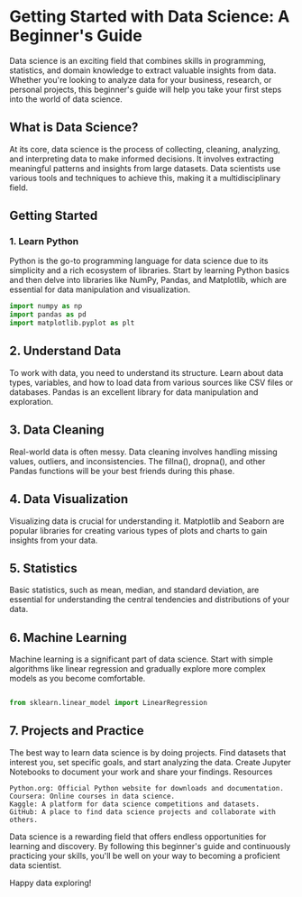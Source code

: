# Getting Started with Data Science: A Beginner's Guide

Data science is an exciting field that combines skills in programming, statistics, and domain knowledge to extract valuable insights from data. Whether you're looking to analyze data for your business, research, or personal projects, this beginner's guide will help you take your first steps into the world of data science.

## What is Data Science?

At its core, data science is the process of collecting, cleaning, analyzing, and interpreting data to make informed decisions. It involves extracting meaningful patterns and insights from large datasets. Data scientists use various tools and techniques to achieve this, making it a multidisciplinary field.

## Getting Started

### 1. Learn Python

Python is the go-to programming language for data science due to its simplicity and a rich ecosystem of libraries. Start by learning Python basics and then delve into libraries like NumPy, Pandas, and Matplotlib, which are essential for data manipulation and visualization.

```python
import numpy as np
import pandas as pd
import matplotlib.pyplot as plt
```

## 2. Understand Data

To work with data, you need to understand its structure. Learn about data types, variables, and how to load data from various sources like CSV files or databases. Pandas is an excellent library for data manipulation and exploration.

## 3. Data Cleaning

Real-world data is often messy. Data cleaning involves handling missing values, outliers, and inconsistencies. The fillna(), dropna(), and other Pandas functions will be your best friends during this phase.

## 4. Data Visualization

Visualizing data is crucial for understanding it. Matplotlib and Seaborn are popular libraries for creating various types of plots and charts to gain insights from your data.

## 5. Statistics

Basic statistics, such as mean, median, and standard deviation, are essential for understanding the central tendencies and distributions of your data.

## 6. Machine Learning

Machine learning is a significant part of data science. Start with simple algorithms like linear regression and gradually explore more complex models as you become comfortable.

```python

from sklearn.linear_model import LinearRegression

```

## 7. Projects and Practice

The best way to learn data science is by doing projects. Find datasets that interest you, set specific goals, and start analyzing the data. Create Jupyter Notebooks to document your work and share your findings.
Resources

    Python.org: Official Python website for downloads and documentation.
    Coursera: Online courses in data science.
    Kaggle: A platform for data science competitions and datasets.
    GitHub: A place to find data science projects and collaborate with others.

Data science is a rewarding field that offers endless opportunities for learning and discovery. By following this beginner's guide and continuously practicing your skills, you'll be well on your way to becoming a proficient data scientist.

Happy data exploring!
